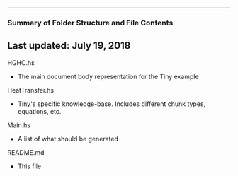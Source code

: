 --------------------------------------------------
### Summary of Folder Structure and File Contents
Last updated: July 19, 2018
--------------------------------------------------

HGHC.hs
  - The main document body representation for the Tiny example
  
HeatTransfer.hs
  - Tiny's specific knowledge-base. Includes different chunk types, 
    equations, etc.
  
Main.hs 
  - A list of what should be generated
  
README.md
  - This file
